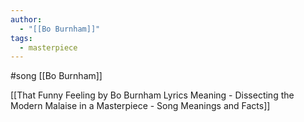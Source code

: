 ```yaml
---
author:
  - "[[Bo Burnham]]"
tags:
  - masterpiece
---
```

#song [[Bo Burnham]]

[[That Funny Feeling by Bo Burnham Lyrics Meaning - Dissecting the Modern Malaise in a Masterpiece - Song Meanings and Facts]]
